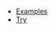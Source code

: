 <!-- docs/_sidebar.md -->

<!--span class="hide_mobile" style="position: relative;top: -18px;left: 10px;">An abstract programming language</span-->

* [Examples](EXAMPLES.md)
* [Try](https://playcode.io/puzzlelang)

<!--
* <a href="#/GETSTARTED.md" class="btn">Get started</a>
* <a href="https://github.com/puzzlelang/puzzle" target="_blank" class="" style="margin:0px 10px"><span class="fab fa-github"></span></a>-->

<!--* [Learn](?id=puzzle)

* [Guides](chapters/GUIDES.md)

* [Modules](chapters/modules/index.md) -->
